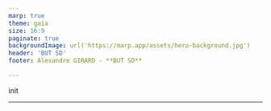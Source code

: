 ```yaml
---
marp: true
theme: gaia
size: 16:9
paginate: true
backgroundImage: url('https://marp.app/assets/hero-background.jpg')
header: 'BUT SD'
footer: Alexandre GIRARD - **BUT SD**

---
```


init 

--- 

